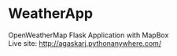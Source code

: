 # WeatherApp

OpenWeatherMap Flask Application with MapBox <br>
Live site: http://agaskarj.pythonanywhere.com/
